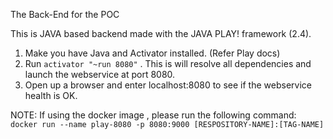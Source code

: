 The Back-End for the POC

This is JAVA based backend made with the JAVA PLAY! framework (2.4).

1. Make you have Java and Activator installed. (Refer Play docs)
2. Run `activator "~run 8080"` . This is will resolve all dependencies and launch the webservice at port 8080.
3. Open up a browser and enter localhost:8080 to see if the webservice health is OK.


NOTE: If using the docker image , please run the following command:
`docker run --name play-8080 -p 8080:9000 [RESPOSITORY-NAME]:[TAG-NAME]`